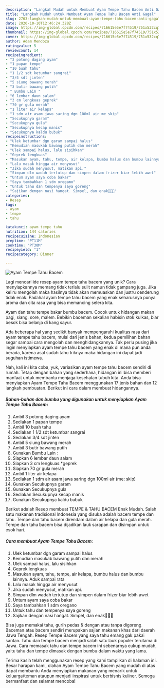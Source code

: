 ```yaml
---
description: "Langkah Mudah untuk Membuat Ayam Tempe Tahu Bacem Anti Gagal"
title: "Langkah Mudah untuk Membuat Ayam Tempe Tahu Bacem Anti Gagal"
slug: 2763-langkah-mudah-untuk-membuat-ayam-tempe-tahu-bacem-anti-gagal
date: 2020-10-10T12:46:24.328Z
image: https://img-global.cpcdn.com/recipes/716615e5e7f74519/751x532cq70/ayam-tempe-tahu-bacem-foto-resep-utama.jpg
thumbnail: https://img-global.cpcdn.com/recipes/716615e5e7f74519/751x532cq70/ayam-tempe-tahu-bacem-foto-resep-utama.jpg
cover: https://img-global.cpcdn.com/recipes/716615e5e7f74519/751x532cq70/ayam-tempe-tahu-bacem-foto-resep-utama.jpg
author: Adam Mendoza
ratingvalue: 5
reviewcount: 14
recipeingredient:
- "3 potong daging ayam"
- "1 papan tempe"
- "10 buah tahu"
- "1 1/2 sdt ketumbar sangrai"
- "3/4 sdt jinten"
- "5 siung bawang merah"
- "3 butir bawang putih"
- " Bumbu Lain "
- "6 lembar daun salam"
- "3 cm lengkuas geprek"
- "70 gr gula merah"
- "1 liter air kelapa"
- "1 sdm air asam jawa saring dgn 100ml air me skip"
- "Secukupnya garam"
- "Secukupnya gula"
- "Secukupnya kecap manis"
- "Secukupnya kaldu bubuk"
recipeinstructions:
- "Ulek ketumbar dgn garam sampai halus"
- "Kemudian masukab bawang putih dan merah"
- "Ulek sampai halus, lalu sisihkan"
- "Geprek lengkuas"
- "Masukan ayam, tahu, tempe, air kelapa, bumbu halus dan bumbu lainnya. Aduk sampai rata"
- "Lalu masak hingga air menyusut"
- "Jika sudah menyusut, matikan api."
- "Simpan dlm wadah tertutup dan simpen dalam frizer biar lebih awet"
- "Untum ayam saya coba bakar"
- "Saya tambahkan 1 sdm oregano"
- "Untuk tahu dan tempenya saya goreng"
- "Sajikan dengan nasi hangat. Simpel, dan enak👍🏼😊"
categories:
- Resep
tags:
- ayam
- tempe
- tahu

katakunci: ayam tempe tahu 
nutrition: 144 calories
recipecuisine: Indonesian
preptime: "PT11M"
cooktime: "PT30M"
recipeyield: "1"
recipecategory: Dinner

---
```



![Ayam Tempe Tahu Bacem](https://img-global.cpcdn.com/recipes/716615e5e7f74519/751x532cq70/ayam-tempe-tahu-bacem-foto-resep-utama.jpg)

Lagi mencari ide resep ayam tempe tahu bacem yang unik? Cara menyiapkannya memang tidak terlalu sulit namun tidak gampang juga. Jika keliru mengolah maka hasilnya tidak akan memuaskan dan justru cenderung tidak enak. Padahal ayam tempe tahu bacem yang enak seharusnya punya aroma dan cita rasa yang bisa memancing selera kita.

Ayam dan tahu tempe bakar bumbu bacem. Cocok untuk hidangan makan pagi, siang, sore, malem. Bebikin baceman sekalian habisin stok kulkas, biar besok bisa belanja di kang sayur.

Ada beberapa hal yang sedikit banyak mempengaruhi kualitas rasa dari ayam tempe tahu bacem, mulai dari jenis bahan, kedua pemilihan bahan segar sampai cara mengolah dan menghidangkannya. Tak perlu pusing jika ingin menyiapkan ayam tempe tahu bacem yang enak di mana pun anda berada, karena asal sudah tahu triknya maka hidangan ini dapat jadi suguhan istimewa.


Nah, kali ini kita coba, yuk, variasikan ayam tempe tahu bacem sendiri di rumah. Tetap dengan bahan yang sederhana, hidangan ini bisa memberi manfaat untuk membantu menjaga kesehatan tubuh kita. Anda bisa menyiapkan Ayam Tempe Tahu Bacem menggunakan 17 jenis bahan dan 12 langkah pembuatan. Berikut ini cara dalam membuat hidangannya.

<!--inarticleads1-->

##### Bahan-bahan dan bumbu yang digunakan untuk menyiapkan Ayam Tempe Tahu Bacem:

1. Ambil 3 potong daging ayam
1. Sediakan 1 papan tempe
1. Ambil 10 buah tahu
1. Sediakan 1 1/2 sdt ketumbar sangrai
1. Sediakan 3/4 sdt jinten
1. Ambil 5 siung bawang merah
1. Ambil 3 butir bawang putih
1. Gunakan  Bumbu Lain :
1. Siapkan 6 lembar daun salam
1. Siapkan 3 cm lengkuas *geprek
1. Siapkan 70 gr gula merah
1. Ambil 1 liter air kelapa
1. Sediakan 1 sdm air asam jawa saring dgn 100ml air (me: skip)
1. Gunakan Secukupnya garam
1. Gunakan Secukupnya gula
1. Sediakan Secukupnya kecap manis
1. Gunakan Secukupnya kaldu bubuk


Berikut adalah Resep membuat TEMPE &amp; TAHU BACEM Enak Mudah. Salah satu makanan tradisional Indonesia yang disuka adalah bacem tempe dan tahu. Tempe dan tahu bacem direndam dalam air kelapa dan gula merah. Tempe dan tahu bacem bisa dijadikan lauk sarapan dan disimpan untuk esok hari. 

<!--inarticleads2-->

##### Cara membuat Ayam Tempe Tahu Bacem:

1. Ulek ketumbar dgn garam sampai halus
1. Kemudian masukab bawang putih dan merah
1. Ulek sampai halus, lalu sisihkan
1. Geprek lengkuas
1. Masukan ayam, tahu, tempe, air kelapa, bumbu halus dan bumbu lainnya. Aduk sampai rata
1. Lalu masak hingga air menyusut
1. Jika sudah menyusut, matikan api.
1. Simpan dlm wadah tertutup dan simpen dalam frizer biar lebih awet
1. Untum ayam saya coba bakar
1. Saya tambahkan 1 sdm oregano
1. Untuk tahu dan tempenya saya goreng
1. Sajikan dengan nasi hangat. Simpel, dan enak👍🏼😊


Bisa juga memakai tahu, gurih pedas &amp; dengan atau tanpa digoreng. Baceman atau bacem sendiri merupakan sajian makanan khas dari daerah Jawa Tengah. Resep Tempe Bacem yang saya tahu emang gak pakai santan. Tahu dan tempe bacem menjadi salah satu lauk populer terutama di Jawa. Cara memasak tahu dan tempe bacem ini sebenarnya cukup mudah, yaitu tahu dan tempe dimasak dengan bumbu dalam waktu yang lama. 

Terima kasih telah menggunakan resep yang kami tampilkan di halaman ini. Besar harapan kami, olahan Ayam Tempe Tahu Bacem yang mudah di atas dapat membantu Anda menyiapkan makanan yang menarik untuk keluarga/teman ataupun menjadi inspirasi untuk berbisnis kuliner. Semoga bermanfaat dan selamat mencoba!
